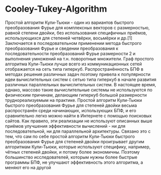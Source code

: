 # Cooley-Tukey-Algorithm
Простой алгоритм Кули-Тьюки - один из вариантов быстрого преобразования Фурье для комплексных векторов с размерностью, равной степени двойки, без использования специфичных приёмов, использующихся для степеней четвёрки, восьмёрки и др.[1] Заключается в последовательном применении метода быстрого преобразования Фурье и сведении преобразования к последовательности преобразований Фурье размерности 2 и выполнения умножений на т.н. поворотные множители.
Граф простого алгоритма Кули-Тьюки лучше всего из коммуникационных сетей отображается на сеть типа гиперкуб. Распространённость БПФ в методах решения различных задач поэтому привела к популярности идеи вычислительных систем с сетью типа гиперкуб в начале развития различных параллельных вычислительных систем. В настоящее время, однако, массово такие вычислительные системы не используются по физическим причинам, делающим гиперкуб большой размерности труднореализуемым на практике.
Простой алгоритм Кули-Тьюки быстрого преобразования Фурье для степеней двойки весьма распространён среди начинающих, использующих БПФ, и его сравнительно легко можно найти в Интернете с помощью поисковых сайтов. Как правило, эти реализации не используют описанных выше приёмов улучшения эффективности вычислений - ни для последовательной, ни для параллельной архитектуры. Связано это с тем, что сам по себе простой алгоритм Кули-Тьюки быстрого преобразования Фурье для степеней двойки проигрывает другим алгоритмам Кули-Тьюки, которые используют специфику, например, чётных степеней двойки, и потому более экономичны. Поэтому большинство исследователей, которым нужны более быстрые программы БПФ, не улучшают эффективность этого алгоритма, а меняют его на другой
